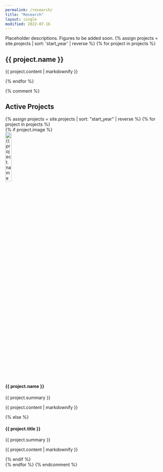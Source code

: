 ```yaml
---
permalink: /research/
title: "Research"
layout: single
modified: 2022-07-16
---
```


Placeholder descriptions. Figures to be added soon. 
{% assign projects = site.projects | sort: 'start_year' | reverse %}
{% for project in projects %}
<div class="jumbotron">
  <h2>{{ project.name }}</h2>
  <p>{{ project.content | markdownify }}</p>
</div>
{% endfor %}

{% comment %}
<h2>Active Projects</h2>
{% assign projects = site.projects | sort: "start_year" | reverse %}
{% for project in projects %}
<div class='row'>
    {% if project.image %}
        <div class="column">
            <img width="20%" src="/assets/images/projects/{{ project.image }}" alt="{{ project.name }}">
        </div>
        <div class="column">
            <h4 class="media-heading">{{ project.name }}</h4>
            <p>{{ project.summary }}</p>
            <p>{{ project.content | markdownify }}</p>
        </div>
    {% else %}
        <div class="column">
            <h4 class="media-heading">{{ project.title }}</h4>
            <p>{{ project.summary }}</p>
            <p>{{ project.content | markdownify }}</p>
        </div>
    {% endif %}
</div>
{% endfor %}
{% endcomment %}


